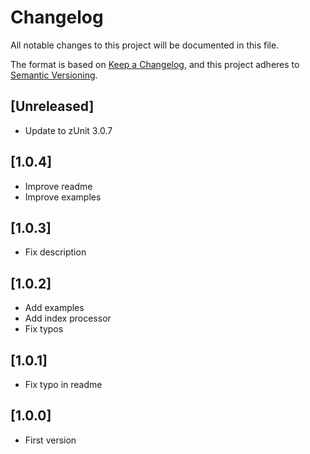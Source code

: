 # Changelog
All notable changes to this project will be documented in this file.

The format is based on [Keep a Changelog](https://keepachangelog.com/en/1.0.0/),
and this project adheres to [Semantic Versioning](https://semver.org/spec/v2.0.0.html).

## [Unreleased]
- Update to zUnit 3.0.7

## [1.0.4]
- Improve readme
- Improve examples

## [1.0.3]
- Fix description

## [1.0.2]
- Add examples
- Add index processor
- Fix typos

## [1.0.1]
- Fix typo in readme

## [1.0.0]
- First version
